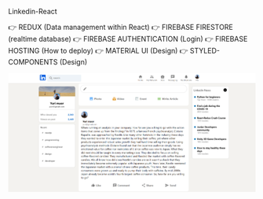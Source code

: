 Linkedin-React


👉 REDUX (Data management within React)
👉 FIREBASE FIRESTORE (realtime database)
👉 FIREBASE AUTHENTICATION (Login)
👉 FIREBASE HOSTING (How to deploy)
👉 MATERIAL UI (Design)
👉 STYLED-COMPONENTS (Design)

![alt text](https://github.com/EvyatarHaim1/Linkedin-React/blob/main/src/screenView.png)
